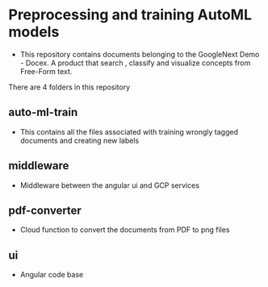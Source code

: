 # Preprocessing and training AutoML models

- This repository contains documents belonging to the GoogleNext Demo - Docex. A product that search , classify and visualize concepts from Free-Form text. 

There are 4 folders in this repository 

## auto-ml-train
- This contains all the files associated with training wrongly tagged documents and creating new labels 

## middleware
- Middleware between the angular ui and GCP services 

## pdf-converter
- Cloud function to convert the documents from PDF to png files

## ui
- Angular code base

	

